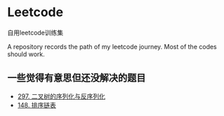 # Leetcode

自用leetcode训练集

A repository records the path of my leetcode journey. Most of the codes should work.

## 一些觉得有意思但还没解决的题目
* [297. 二叉树的序列化与反序列化](https://leetcode.cn/problems/serialize-and-deserialize-binary-tree/)
* [148. 排序链表](https://leetcode.cn/problems/sort-list/)